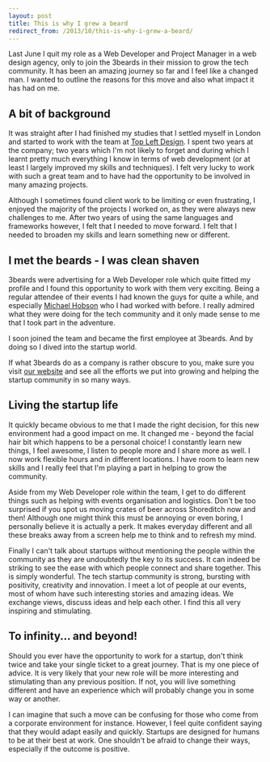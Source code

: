 ```yaml
---
layout: post
title: This is why I grew a beard
redirect_from: /2013/10/this-is-why-i-grew-a-beard/
---
```


Last June I quit my role as a Web Developer and Project Manager in a web design agency, only to join the 3beards in their mission to grow the tech community. It has been an amazing journey so far and I feel like a changed man. I wanted to outline the reasons for this move and also what impact it has had on me.

## A bit of background

It was straight after I had finished my studies that I settled myself in London and started to work with the team at [Top Left Design](http://topleftdesign.com). I spent two years at the company; two years which I'm not likely to forget and during which I learnt pretty much everything I know in terms of web development (or at least I largely improved my skills and techniques). I felt very lucky to work with such a great team and to have had the opportunity to be involved in many amazing projects.

Although I sometimes found client work to be limiting or even frustrating, I enjoyed the majority of the projects I worked on, as they were always new challenges to me. After two years of using the same languages and frameworks however, I felt that I needed to move forward. I felt that I needed to broaden my skills and learn something new or different.

## I met the beards - I was clean shaven

3beards were advertising for a Web Developer role which quite fitted my profile and I found this opportunity to work with them very exciting. Being a regular attendee of their events I had known the guys for quite a while, and especially [Michael Hobson](https://twitter.com/imhobson) who I had worked with before. I really admired what they were doing for the tech community and it only made sense to me that I took part in the adventure.

I soon joined the team and became the first employee at 3beards. And by doing so I dived into the startup world.

If what 3beards do as a company is rather obscure to you, make sure you visit [our website](http://3-beards.com) and see all the efforts we put into growing and helping the startup community in so many ways.

## Living the startup life

It quickly became obvious to me that I made the right decision, for this new environment had a good impact on me. It changed me - beyond the facial hair bit which happens to be a personal choice! I constantly learn new things, I feel awesome, I listen to people more and I share more as well. I now work flexible hours and in different locations. I have room to learn new skills and I really feel that I'm playing a part in helping to grow the community.

Aside from my Web Developer role within the team, I get to do different things such as helping with events organisation and logistics. Don't be too surprised if you spot us moving crates of beer across Shoreditch now and then! Although one might think this must be annoying or even boring, I personally believe it is actually a perk. It makes everyday different and all these breaks away from a screen help me to think and to refresh my mind.

Finally I can't talk about startups without mentioning the people within the community as they are undoubtedly the key to its success. It can indeed be striking to see the ease with which people connect and share together. This is simply wonderful. The tech startup community is strong, bursting with positivity, creativity and innovation. I meet a lot of people at our events, most of whom have such interesting stories and amazing ideas. We exchange views, discuss ideas and help each other. I find this all very inspiring and stimulating.

## To infinity... and beyond!

Should you ever have the opportunity to work for a startup, don't think twice and take your single ticket to a great journey. That is my one piece of advice. It is very likely that your new role will be more interesting and stimulating than any previous position. If not, you will live something different and have an experience which will probably change you in some way or another.

I can imagine that such a move can be confusing for those who come from a corporate environment for instance. However, I feel quite confident saying that they would adapt easily and quickly. Startups are designed for humans to be at their best at work. One shouldn't be afraid to change their ways, especially if the outcome is positive.
